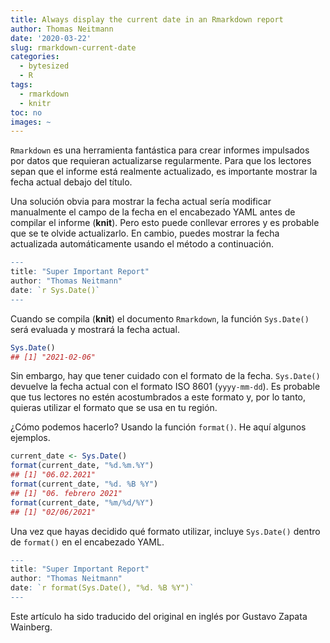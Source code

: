 ```yaml
---
title: Always display the current date in an Rmarkdown report
author: Thomas Neitmann
date: '2020-03-22'
slug: rmarkdown-current-date
categories:
  - bytesized
  - R
tags:
  - rmarkdown
  - knitr
toc: no
images: ~
---
```




<!-- `Rmarkdown` is a great tool for creating data-driven reports that have to be updated on a regular basis. To communicate to stakeholders that the report is indeed up to date it's important to display the current date below the title. -->

`Rmarkdown` es una herramienta fantástica para crear informes impulsados por datos que requieran actualizarse regularmente. Para que los lectores sepan que el informe está realmente actualizado, es importante mostrar la fecha actual debajo del título.

<!-- An obvious solution to display the current date is to update the date field in the YAML header manually before knitting. But this is both error prone and you are likely to forget about it. Instead you can dislay the current date in an automatic way using the method below. -->

Una solución obvia para mostrar la fecha actual sería modificar manualmente el campo de la fecha en el encabezado YAML antes de compilar el informe (**knit**). Pero esto puede conllevar errores y es probable que se te olvide actualizarlo. En cambio, puedes mostrar la fecha actualizada automáticamente usando el método a continuación.


```r
---
title: "Super Important Report"
author: "Thomas Neitmann"
date: `r Sys.Date()`
---
```

<!-- When knitting the `Rmarkdown` document `Sys.Date()` will be evaluated and display the current date. -->

Cuando se compila (**knit**) el documento `Rmarkdown`, la función `Sys.Date()` será evaluada y mostrará la fecha actual.


```r
Sys.Date()
## [1] "2021-02-06"
```

<!-- A caveat is the date format, though. `Sys.Date()` returns the current date in ISO 8601 format, i.e. `yyyy-mm-dd`. Your audience is likely not used to this format so you might want to use a date format that's common in your locale. -->

<!-- How to achieve that? Using the `format()` function. Here are some examples. -->

Sin embargo, hay que tener cuidado con el formato de la fecha. `Sys.Date()` devuelve la fecha actual con el formato ISO 8601 (`yyyy-mm-dd`). Es probable que tus lectores no estén acostumbrados a este formato y, por lo tanto, quieras utilizar el formato que se usa en tu región.

¿Cómo podemos hacerlo? Usando la función `format()`. He aquí algunos ejemplos.


```r
current_date <- Sys.Date()
format(current_date, "%d.%m.%Y")
## [1] "06.02.2021"
format(current_date, "%d. %B %Y")
## [1] "06. febrero 2021"
format(current_date, "%m/%d/%Y")
## [1] "02/06/2021"
```

<!-- After deciding which format to use make sure to wrap `Sys.Date()` inside of `format()` in your YAML header. -->

Una vez que hayas decidido qué formato utilizar, incluye `Sys.Date()` dentro de `format()` en el encabezado YAML.


```r
---
title: "Super Important Report"
author: "Thomas Neitmann"
date: `r format(Sys.Date(), "%d. %B %Y")`
---
```

Este artículo ha sido traducido del original en inglés por Gustavo Zapata Wainberg.
